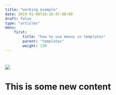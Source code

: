 ```yaml
---
title: "working example"
date: 2019-01-08T18:16:47-08:00
draft: false
type: "articles"
menu: 
    first: 
        title: "how to use menus in templates"
        parent: "templates"
        weight: 130
---
```

# ![](/uploads/molly.png)

# This is some new content